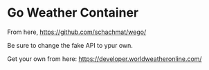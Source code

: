 # Go Weather Container

From here, https://github.com/schachmat/wego/

Be sure to change the fake API to ypur own.

Get your own from here: https://developer.worldweatheronline.com/
